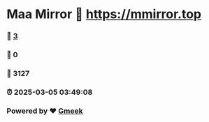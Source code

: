 # Maa Mirror :link: https://mmirror.top 
### :page_facing_up: [3](https://mmirror.top/tag.html) 
### :speech_balloon: 0 
### :hibiscus: 3127 
### :alarm_clock: 2025-03-05 03:49:08 
### Powered by :heart: [Gmeek](https://github.com/Meekdai/Gmeek)
